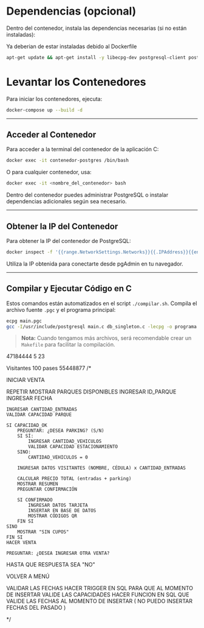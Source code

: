 # Dependencias (opcional)
Dentro del contenedor, instala las dependencias necesarias (si no están instaladas):

Ya deberian de estar instaladas debido al Dockerfile
```bash
apt-get update && apt-get install -y libecpg-dev postgresql-client postgresql-contrib build-essential vim net-tools iputils-ping
```

# Levantar los Contenedores

Para iniciar los contenedores, ejecuta:

```bash
docker-compose up --build -d
```

---

## Acceder al Contenedor

Para acceder a la terminal del contenedor de la aplicación C:

```bash
docker exec -it contenedor-postgres /bin/bash
```

O para cualquier contenedor, usa:

```bash
docker exec -it <nombre_del_contenedor> bash
```

Dentro del contenedor puedes administrar PostgreSQL o instalar dependencias adicionales según sea necesario.

---

## Obtener la IP del Contenedor

Para obtener la IP del contenedor de PostgreSQL:

```bash
docker inspect -f '{{range.NetworkSettings.Networks}}{{.IPAddress}}{{end}}' contenedor-postgres
```

Utiliza la IP obtenida para conectarte desde pgAdmin en tu navegador.

---

## Compilar y Ejecutar Código en C

Estos comandos están automatizados en el script `./compilar.sh`.
Compila el archivo fuente `.pgc` y el programa principal:
```bash
ecpg main.pgc
gcc -I/usr/include/postgresql main.c db_singleton.c -lecpg -o programa
```

> **Nota:** Cuando tengamos más archivos, será recomendable crear un `Makefile` para facilitar la compilación.

47184444 5 23

Visitantes 100 pases 55448877
/*

INICIAR VENTA

REPETIR
    MOSTRAR PARQUES DISPONIBLES
    INGRESAR ID_PARQUE
    INGRESAR FECHA

    INGRESAR CANTIDAD_ENTRADAS
    VALIDAR CAPACIDAD PARQUE

    SI CAPACIDAD_OK
        PREGUNTAR: ¿DESEA PARKING? (S/N)
        SI SÍ:
            INGRESAR CANTIDAD_VEHICULOS
            VALIDAR CAPACIDAD ESTACIONAMIENTO
        SINO:
            CANTIDAD_VEHICULOS = 0

        INGRESAR DATOS VISITANTES (NOMBRE, CÉDULA) x CANTIDAD_ENTRADAS

        CALCULAR PRECIO TOTAL (entradas + parking)
        MOSTRAR RESUMEN
        PREGUNTAR CONFIRMACIÓN

        SI CONFIRMADO
            INGRESAR DATOS TARJETA
            INSERTAR EN BASE DE DATOS
            MOSTRAR CÓDIGOS QR
        FIN SI
    SINO
        MOSTRAR "SIN CUPOS"
    FIN SI
    HACER VENTA

    PREGUNTAR: ¿DESEA INGRESAR OTRA VENTA?

HASTA QUE RESPUESTA SEA "NO"

VOLVER A MENÚ


VALIDAR LAS FECHAS
HACER TRIGGER EN SQL PARA QUE AL MOMENTO DE INSERTAR VALIDE LAS CAPACIDADES
HACER FUNCION EN SQL QUE VALIDE LAS FECHAS AL MOMENTO DE INSERTAR ( NO PUEDO INSERTAR FECHAS DEL PASADO )




*/

